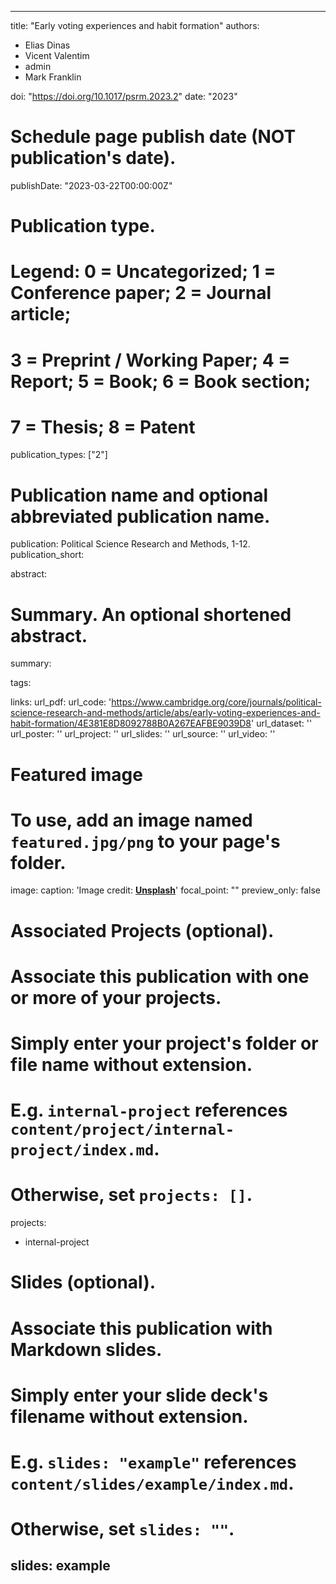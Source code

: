 
---
title: "Early voting experiences and habit formation"
authors:
- Elias Dinas
- Vicent Valentim
- admin
- Mark Franklin

doi: "https://doi.org/10.1017/psrm.2023.2"
date: "2023"
 
# Schedule page publish date (NOT publication's date).
publishDate: "2023-03-22T00:00:00Z"

# Publication type.
# Legend: 0 = Uncategorized; 1 = Conference paper; 2 = Journal article;
# 3 = Preprint / Working Paper; 4 = Report; 5 = Book; 6 = Book section;
# 7 = Thesis; 8 = Patent
publication_types: ["2"]

# Publication name and optional abbreviated publication name.
publication: Political Science Research and Methods, 1-12.
publication_short: 

abstract: 

# Summary. An optional shortened abstract.
summary: 

tags:

links:
url_pdf: 
url_code: 'https://www.cambridge.org/core/journals/political-science-research-and-methods/article/abs/early-voting-experiences-and-habit-formation/4E381E8D8092788B0A267EAFBE9039D8'
url_dataset: ''
url_poster: ''
url_project: ''
url_slides: ''
url_source: ''
url_video: ''

# Featured image
# To use, add an image named `featured.jpg/png` to your page's folder. 
image:
  caption: 'Image credit: [**Unsplash**](https://unsplash.com/photos/pLCdAaMFLTE)'
  focal_point: ""
  preview_only: false

# Associated Projects (optional).
#   Associate this publication with one or more of your projects.
#   Simply enter your project's folder or file name without extension.
#   E.g. `internal-project` references `content/project/internal-project/index.md`.
#   Otherwise, set `projects: []`.
projects:
- internal-project

# Slides (optional).
#   Associate this publication with Markdown slides.
#   Simply enter your slide deck's filename without extension.
#   E.g. `slides: "example"` references `content/slides/example/index.md`.
#   Otherwise, set `slides: ""`.
slides: example
---
